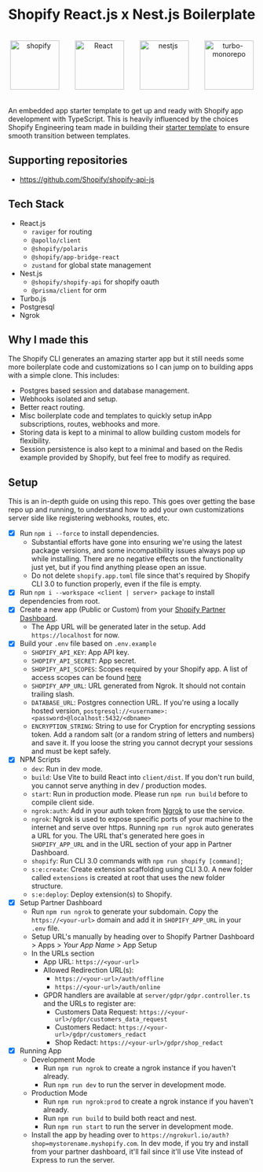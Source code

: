 # Shopify React.js x Nest.js Boilerplate

<br />
<div align="center">
  <img src="https://github.com/Kaviarasan-R/shopify-react-nest-boilerplate/assets/62686489/1caf1b3a-6d9c-4d17-80f6-b53916dd0cca" alt="shopify" width="100" height="100" >&emsp;&emsp;
  <img src="https://github.com/Kaviarasan-R/shopify-react-nest-boilerplate/assets/62686489/2f316157-bcb4-4d02-95f9-756ec13ba0fe" alt="React" width="100" height="100" >&emsp;&emsp;
  <img src="https://github.com/Kaviarasan-R/shopify-react-nest-boilerplate/assets/62686489/ce41c65e-52db-465b-b407-3a740f63588e" alt="nestjs" width="100" height="100" >&emsp;&emsp;
  <img src="https://github.com/Kaviarasan-R/shopify-react-nest-boilerplate/assets/62686489/ce8c4268-cea6-4722-ad02-19becebb6824" alt="turbo-monorepo" width="100" height="100" >
</div>
<br />

An embedded app starter template to get up and ready with Shopify app development with TypeScript. This is heavily influenced by the choices Shopify Engineering team made in building their [starter template](https://github.com/Shopify/shopify-app-template-node) to ensure smooth transition between templates.

## Supporting repositories

- https://github.com/Shopify/shopify-api-js

## Tech Stack

- React.js
  - `raviger` for routing
  - `@apollo/client`
  - `@shopify/polaris`
  - `@shopify/app-bridge-react`
  - `zustand` for global state management
- Nest.js
  - `@shopify/shopify-api` for shopify oauth
  - `@prisma/client` for orm
- Turbo.js
- Postgresql
- Ngrok

## Why I made this

The Shopify CLI generates an amazing starter app but it still needs some more boilerplate code and customizations so I can jump on to building apps with a simple clone. This includes:

- Postgres based session and database management.
- Webhooks isolated and setup.
- Better react routing.
- Misc boilerplate code and templates to quickly setup inApp subscriptions, routes, webhooks and more.
- Storing data is kept to a minimal to allow building custom models for flexibility.
- Session persistence is also kept to a minimal and based on the Redis example provided by Shopify, but feel free to modify as required.

## Setup

This is an in-depth guide on using this repo. This goes over getting the base repo up and running, to understand how to add your own customizations server side like registering webhooks, routes, etc.

- [x] Run `npm i --force` to install dependencies.
  - Substantial efforts have gone into ensuring we're using the latest package versions, and some incompatibility issues always pop up while installing. There are no negative effects on the functionality just yet, but if you find anything please open an issue.
  - Do not delete `shopify.app.toml` file since that's required by Shopify CLI 3.0 to function properly, even if the file is empty.
- [x] Run `npm i --workspace <client | server> package` to install dependencies from root.
- [x] Create a new app (Public or Custom) from your [Shopify Partner Dashboard](https://partners.shopify.com).
  - The App URL will be generated later in the setup. Add `https://localhost` for now.
- [x] Build your `.env` file based on `.env.example`
  - `SHOPIFY_API_KEY`: App API key.
  - `SHOPIFY_API_SECRET`: App secret.
  - `SHOPIFY_API_SCOPES`: Scopes required by your Shopify app. A list of access scopes can be found [here](https://shopify.dev/api/usage/access-scopes)
  - `SHOPIFY_APP_URL`: URL generated from Ngrok. It should not contain trailing slash.
  - `DATABASE_URL`: Postgres connection URL. If you're using a locally hosted version, `postgresql://<username>:<password>@localhost:5432/<dbname>`
  - `ENCRYPTION_STRING`: String to use for Cryption for encrypting sessions token. Add a random salt (or a random string of letters and numbers) and save it. If you loose the string you cannot decrypt your sessions and must be kept safely.
- [x] NPM Scripts
  - `dev`: Run in dev mode.
  - `build`: Use Vite to build React into `client/dist`. If you don't run build, you cannot serve anything in dev / production modes.
  - `start`: Run in production mode. Please run `npm run build` before to compile client side.
  - `ngrok:auth`: Add in your auth token from [Ngrok](https://ngrok.com) to use the service.
  - `ngrok`: Ngrok is used to expose specific ports of your machine to the internet and serve over https. Running `npm run ngrok` auto generates a URL for you. The URL that's generated here goes in `SHOPIFY_APP_URL` and in the URL section of your app in Partner Dashboard.
  - `shopify`: Run CLI 3.0 commands with `npm run shopify [command]`;
  - `s:e:create`: Create extension scaffolding using CLI 3.0. A new folder called `extensions` is created at root that uses the new folder structure.
  - `s:e:deploy`: Deploy extension(s) to Shopify.
- [x] Setup Partner Dashboard
  - Run `npm run ngrok` to generate your subdomain. Copy the `https://<your-url>` domain and add it in `SHOPIFY_APP_URL` in your `.env` file.
  - Setup URL's manually by heading over to Shopify Partner Dashboard > Apps > _Your App Name_ > App Setup
  - In the URLs section
    - App URL: `https://<your-url>`
    - Allowed Redirection URL(s):
      - `https://<your-url>/auth/offline`
      - `https://<your-url>/auth/online`
    - GPDR handlers are available at `server/gdpr/gdpr.controller.ts` and the URLs to register are:
      - Customers Data Request: `https://<your-url>/gdpr/customers_data_request`
      - Customers Redact: `https://<your-url>/gdpr/customers_redact`
      - Shop Redact: `https://<your-url>/gdpr/shop_redact`
- [x] Running App
  - Development Mode
    - Run `npm run ngrok` to create a ngrok instance if you haven't already.
    - Run `npm run dev` to run the server in development mode.
  - Production Mode
    - Run `npm run ngrok:prod` to create a ngrok instance if you haven't already.
    - Run `npm run build` to build both react and nest.
    - Run `npm run start` to run the server in development mode.
  - Install the app by heading over to `https://ngrokurl.io/auth?shop=mystorename.myshopify.com`. In dev mode, if you try and install from your partner dashboard, it'll fail since it'll use Vite instead of Express to run the server.
